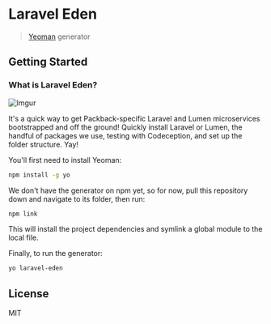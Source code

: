 # Laravel Eden

> [Yeoman](http://yeoman.io) generator


## Getting Started

### What is Laravel Eden?

![Imgur](http://i.imgur.com/KdrynU3.jpg)

It's a quick way to get Packback-specific Laravel and Lumen microservices bootstrapped and off the ground!
Quickly install Laravel or Lumen, the handful of packages we use, testing with Codeception, and 
set up the folder structure. Yay!

You'll first need to install Yeoman:

```bash
npm install -g yo
```

We don't have the generator on npm yet, so for now, pull this repository down and navigate to its folder,
then run:

```bash
npm link
```

This will install the project dependencies and symlink a global module to the local file.

Finally, to run the generator:

```bash
yo laravel-eden
```

## License

MIT

